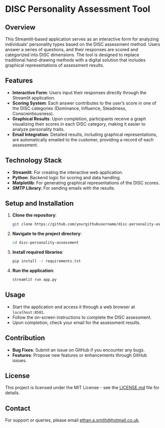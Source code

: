 # DISC Personality Assessment Tool

## Overview

This Streamlit-based application serves as an interactive form for analyzing individuals' personality types based on the DISC assessment method. Users answer a series of questions, and their responses are scored and categorized into DISC dimensions. The tool is designed to replace traditional hand-drawing methods with a digital solution that includes graphical representations of assessment results.

## Features

- **Interactive Form**: Users input their responses directly through the Streamlit application.
- **Scoring System**: Each answer contributes to the user’s score in one of the DISC categories (Dominance, Influence, Steadiness, Conscientiousness).
- **Graphical Results**: Upon completion, participants receive a graph visualizing their scores in each DISC category, making it easier to analyze personality traits.
- **Email Integration**: Detailed results, including graphical representations, are automatically emailed to the customer, providing a record of each assessment.

## Technology Stack

- **Streamlit**: For creating the interactive web application.
- **Python**: Backend logic for scoring and data handling.
- **Matplotlib**: For generating graphical representations of the DISC scores.
- **SMTP Library**: For sending emails with the results.

## Setup and Installation

1. **Clone the repository**:
   ```bash
   git clone https://github.com/yourgithubusername/disc-personality-assessment.git
   ```
2. **Navigate to the project directory**:
   ```bash
   cd disc-personality-assessment
   ```
3. **Install required libraries**:
   ```bash
   pip install -r requirements.txt
   ```
4. **Run the application**:
   ```bash
   streamlit run app.py
   ```

## Usage

- Start the application and access it through a web browser at `localhost:8501`.
- Follow the on-screen instructions to complete the DISC assessment.
- Upon completion, check your email for the assessment results.

## Contribution

- **Bug Fixes**: Submit an issue on GitHub if you encounter any bugs.
- **Features**: Propose new features or enhancements through GitHub issues.

## License

This project is licensed under the MIT License - see the [LICENSE.md](LICENSE) file for details.

## Contact

For support or queries, please email [ethan.a.smith@hotmail.co.uk](mailto:ethan.a.smith@hotmail.co.uk).

